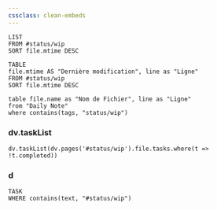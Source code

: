 ```yaml
---
cssclass: clean-embeds
---
```


```dataview
LIST 
FROM #status/wip 
SORT file.mtime DESC
```




```dataview
TABLE 
file.mtime AS "Dernière modification", line as "Ligne"
FROM #status/wip 
SORT file.mtime DESC
```


```dataview
table file.name as "Nom de Fichier", line as "Ligne"
from "Daily Note"
where contains(tags, "status/wip")
```
### dv.taskList
```dataviewjs
dv.taskList(dv.pages('#status/wip').file.tasks.where(t => !t.completed))
```


### d 

```dataview
TASK 
WHERE contains(text, "#status/wip")
```
